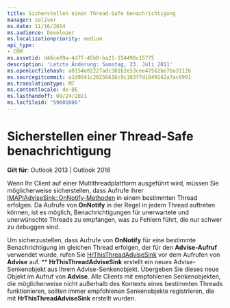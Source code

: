 ```yaml
---
title: Sicherstellen einer Thread-Safe benachrichtigung
manager: soliver
ms.date: 11/16/2014
ms.audience: Developer
ms.localizationpriority: medium
api_type:
- COM
ms.assetid: d46ce99a-4d7f-45b0-ba21-154498c15775
description: 'Letzte Änderung: Samstag, 23. Juli 2011'
ms.openlocfilehash: a0154e82227adc381b2e53cee47562be7ba3112b
ms.sourcegitcommit: a1d9041c20256616c9c183f7d1049142a7ac6991
ms.translationtype: MT
ms.contentlocale: de-DE
ms.lasthandoff: 09/24/2021
ms.locfileid: "59601086"
---
```

# <a name="ensuring-a-thread-safe-notification"></a>Sicherstellen einer Thread-Safe benachrichtigung

  
  
**Gilt für**: Outlook 2013 | Outlook 2016 
  
Wenn Ihr Client auf einer Multithreadplattform ausgeführt wird, müssen Sie möglicherweise sicherstellen, dass Aufrufe ihrer [IMAPIAdviseSink::OnNotify-Methoden](imapiadvisesink-onnotify.md) in einem bestimmten Thread erfolgen. Da Aufrufe von **OnNotify** in der Regel in jedem Thread auftreten können, ist es möglich, Benachrichtigungen für unerwartete und unerwünschte Threads zu empfangen, was zu Fehlern führt, die nur schwer zu debuggen sind. 
  
Um sicherzustellen, dass Aufrufe von **OnNotify** für eine bestimmte Benachrichtigung im gleichen Thread erfolgen, der für den **Advise-Aufruf** verwendet wurde, rufen Sie [HrThisThreadAdviseSink](hrthisthreadadvisesink.md) vor dem Aufrufen von **Advise** auf. ** **HrThisThreadAdviseSink** erstellt ein neues Advise-Senkenobjekt aus Ihrem Advise-Senkenobjekt. Übergeben Sie dieses neue Objekt im Aufruf von **Advise**. Alle Clients mit empfohlenen Senkenobjekten, die möglicherweise nicht außerhalb des Kontexts eines bestimmten Threads funktionieren, sollten immer empfohlenen Senkenobjekte registrieren, die mit **HrThisThreadAdviseSink** erstellt wurden.
  

